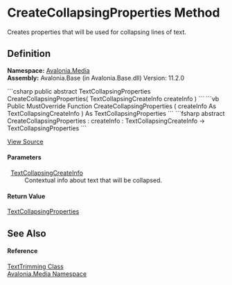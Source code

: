 # CreateCollapsingProperties Method


Creates properties that will be used for collapsing lines of text.



## Definition
**Namespace:** <a href="N_Avalonia_Media">Avalonia.Media</a>  
**Assembly:** Avalonia.Base (in Avalonia.Base.dll) Version: 11.2.0

<Tabs groupId="api-code-preview">
<TabItem value="csharp" label="C#">
```csharp
public abstract TextCollapsingProperties CreateCollapsingProperties(
	TextCollapsingCreateInfo createInfo
)
```
</TabItem>
<TabItem value="vb" label="VB">
```vb
Public MustOverride Function CreateCollapsingProperties ( 
	createInfo As TextCollapsingCreateInfo
) As TextCollapsingProperties
```
</TabItem>
<TabItem value="fsharp" label="F#">
```fsharp
abstract CreateCollapsingProperties : 
        createInfo : TextCollapsingCreateInfo -> TextCollapsingProperties 
```
</TabItem>
</Tabs>



<a href="https://github.com/AvaloniaUI/Avalonia/tree/master/src/Avalonia.Base/Media/TextTrimming.cs" title="View the source code">View Source</a>



#### Parameters
<dl><dt>  <a href="T_Avalonia_Media_TextCollapsingCreateInfo">TextCollapsingCreateInfo</a></dt><dd>Contextual info about text that will be collapsed.</dd></dl>

#### Return Value
<a href="T_Avalonia_Media_TextFormatting_TextCollapsingProperties">TextCollapsingProperties</a>

## See Also


#### Reference
<a href="T_Avalonia_Media_TextTrimming">TextTrimming Class</a>  
<a href="N_Avalonia_Media">Avalonia.Media Namespace</a>  

